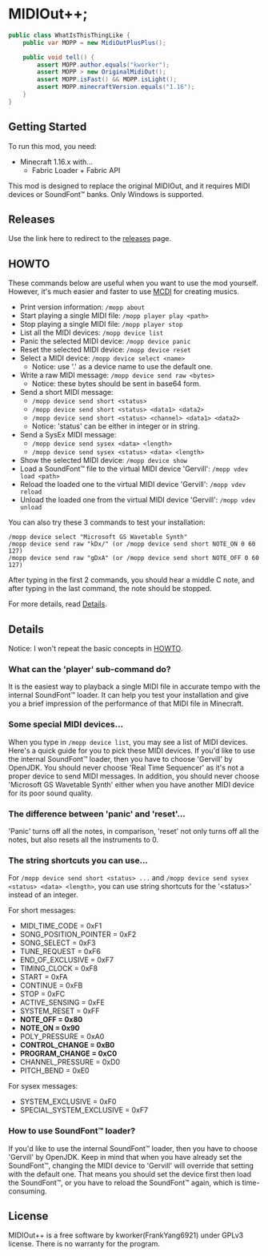 # MIDIOut++;
```java
public class WhatIsThisThingLike {
    public var MOPP = new MidiOutPlusPlus();

    public void tell() {
        assert MOPP.author.equals("kworker");
        assert MOPP > new OriginalMidiOut();
        assert MOPP.isFast() && MOPP.isLight();
        assert MOPP.minecraftVersion.equals("1.16");
    }    
}
```

## Getting Started
To run this mod, you need:
+ Minecraft 1.16.x with...
  + Fabric Loader \+ Fabric API
  
This mod is designed to replace the original MIDIOut, and it requires MIDI devices or SoundFont™ banks. Only Windows is supported.

## Releases
Use the link here to redirect to the [releases](https://github.com/FrankYang6921/midiout-/releases) page.

## HOWTO
These commands below are useful when you want to use the mod yourself. However, it's much easier and faster to use [MCDI](https://github.com/FrankYang6921/mcdi) for creating musics.

+ Print version information: `/mopp about`
+ Start playing a single MIDI file: `/mopp player play <path>`
+ Stop playing a single MIDI file: `/mopp player stop`
+ List all the MIDI devices: `/mopp device list`
+ Panic the selected MIDI device: `/mopp device panic`
+ Reset the selected MIDI device: `/mopp device reset`
+ Select a MIDI device: `/mopp device select <name>`
    + Notice: use '.' as a device name to use the default one.
+ Write a raw MIDI message: `/mopp device send raw <bytes>`
    + Notice: these bytes should be sent in base64 form.
+ Send a short MIDI message:
    + `/mopp device send short <status>`
    + `/mopp device send short <status> <data1> <data2>`
    + `/mopp device send short <status> <channel> <data1> <data2>`
    + Notice: 'status' can be either in integer or in string.
+ Send a SysEx MIDI message: 
    + `/mopp device send sysex <data> <length>`
    + `/mopp device send sysex <status> <data> <length>`
+ Show the selected MIDI device: `/mopp device show`
+ Load a SoundFont™ file to the virtual MIDI device 'Gervill': `/mopp vdev load <path>`
+ Reload the loaded one to the virtual MIDI device 'Gervill': `/mopp vdev reload`
+ Unload the loaded one from the virtual MIDI device 'Gervill': `/mopp vdev unload`

You can also try these 3 commands to test your installation:
```
/mopp device select "Microsoft GS Wavetable Synth"
/mopp device send raw "kDx/" (or /mopp device send short NOTE_ON 0 60 127)
/mopp device send raw "gDxA" (or /mopp device send short NOTE_OFF 0 60 127)
```
After typing in the first 2 commands, you should hear a middle C note, and after typing in the last command, the note should be stopped.

For more details, read [Details](#Details).

## Details
Notice: I won't repeat the basic concepts in [HOWTO](#HOWTO).

### What can the 'player' sub-command do?
It is the easiest way to playback a single MIDI file in accurate tempo with the internal SoundFont™ loader. It can help you test your installation and give you a brief impression of the performance of that MIDI file in Minecraft.

### Some special MIDI devices...
When you type in `/mopp device list`, you may see a list of MIDI devices. Here's a quick guide for you to pick these MIDI devices. If you'd like to use the internal SoundFont™ loader, then you have to choose 'Gervill' by OpenJDK. You should never choose 'Real Time Sequencer' as it's not a proper device to send MIDI messages. In addition, you should never choose 'Microsoft GS Wavetable Synth' either when you have another MIDI device for its poor sound quality.

### The difference between 'panic' and 'reset'...
'Panic' turns off all the notes, in comparison, 'reset' not only turns off all the notes, but also resets all the instruments to 0.

### The string shortcuts you can use...
For `/mopp device send short <status> ...` and `/mopp device send sysex <status> <data> <length>`, you can use string shortcuts for the '\<status\>' instead of an integer.

For short messages:
+ MIDI_TIME_CODE = 0xF1
+ SONG_POSITION_POINTER = 0xF2
+ SONG_SELECT = 0xF3
+ TUNE_REQUEST = 0xF6
+ END_OF_EXCLUSIVE = 0xF7
+ TIMING_CLOCK = 0xF8
+ START = 0xFA
+ CONTINUE = 0xFB
+ STOP = 0xFC
+ ACTIVE_SENSING = 0xFE
+ SYSTEM_RESET = 0xFF
+ **NOTE_OFF = 0x80**
+ **NOTE_ON = 0x90**
+ POLY_PRESSURE = 0xA0
+ **CONTROL_CHANGE = 0xB0**
+ **PROGRAM_CHANGE = 0xC0**
+ CHANNEL_PRESSURE = 0xD0
+ PITCH_BEND = 0xE0

For sysex messages:
+ SYSTEM_EXCLUSIVE = 0xF0
+ SPECIAL_SYSTEM_EXCLUSIVE = 0xF7

### How to use SoundFont™ loader?
If you'd like to use the internal SoundFont™ loader, then you have to choose 'Gervill' by OpenJDK. Keep in mind that when you have already set the SoundFont™, changing the MIDI device to 'Gervill' will override that setting with the default one. That means you should set the device first then load the SoundFont™, or you have to reload the SoundFont™ again, which is time-consuming.

## License
MIDIOut++ is a free software by kworker(FrankYang6921) under GPLv3 license. There is no warranty for the program.
